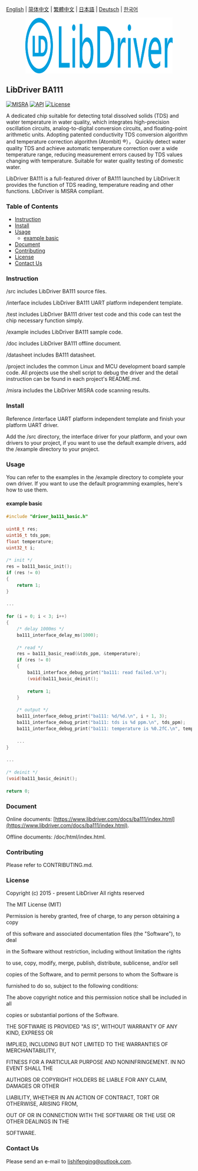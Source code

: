 [English](/README.md) | [ 简体中文](/README_zh-Hans.md) | [繁體中文](/README_zh-Hant.md) | [日本語](/README_ja.md) | [Deutsch](/README_de.md) | [한국어](/README_ko.md)

<div align=center>
<img src="/doc/image/logo.svg" width="400" height="150"/>
</div>

## LibDriver BA111

[![MISRA](https://img.shields.io/badge/misra-compliant-brightgreen.svg)](/misra/README.md) [![API](https://img.shields.io/badge/api-reference-blue.svg)](https://www.libdriver.com/docs/ba111/index.html) [![License](https://img.shields.io/badge/license-MIT-brightgreen.svg)](/LICENSE)

A dedicated chip suitable for detecting total dissolved solids (TDS) and water temperature in water quality, which integrates high-precision oscillation circuits, analog-to-digital conversion circuits, and floating-point arithmetic units. Adopting patented conductivity TDS conversion algorithm and temperature correction algorithm (Atombit) ®）， Quickly detect water quality TDS and achieve automatic temperature correction over a wide temperature range, reducing measurement errors caused by TDS values changing with temperature. Suitable for water quality testing of domestic water.

LibDriver BA111 is a full-featured driver of BA111 launched by LibDriver.It provides the function of TDS reading, temperature reading and other functions. LibDriver is MISRA compliant.

### Table of Contents

  - [Instruction](#Instruction)
  - [Install](#Install)
  - [Usage](#Usage)
    - [example basic](#example-basic)
  - [Document](#Document)
  - [Contributing](#Contributing)
  - [License](#License)
  - [Contact Us](#Contact-Us)

### Instruction

/src includes LibDriver BA111 source files.

/interface includes LibDriver BA111 UART platform independent template.

/test includes LibDriver BA111 driver test code and this code can test the chip necessary function simply.

/example includes LibDriver BA111 sample code.

/doc includes LibDriver BA111 offline document.

/datasheet includes BA111 datasheet.

/project includes the common Linux and MCU development board sample code. All projects use the shell script to debug the driver and the detail instruction can be found in each project's README.md.

/misra includes the LibDriver MISRA code scanning results.

### Install

Reference /interface UART platform independent template and finish your platform UART driver.

Add the /src directory, the interface driver for your platform, and your own drivers to your project, if you want to use the default example drivers, add the /example directory to your project.

### Usage

You can refer to the examples in the /example directory to complete your own driver. If you want to use the default programming examples, here's how to use them.

#### example basic

```C
#include "driver_ba111_basic.h"

uint8_t res;
uint16_t tds_ppm;
float temperature;
uint32_t i;

/* init */
res = ba111_basic_init();
if (res != 0)
{
    return 1;
}

...
    
for (i = 0; i < 3; i++)
{
    /* delay 1000ms */
    ba111_interface_delay_ms(1000);

    /* read */
    res = ba111_basic_read(&tds_ppm, &temperature);
    if (res != 0)
    {
        ba111_interface_debug_print("ba111: read failed.\n");
        (void)ba111_basic_deinit();

        return 1;
    }

    /* output */
    ba111_interface_debug_print("ba111: %d/%d.\n", i + 1, 3);
    ba111_interface_debug_print("ba111: tds is %d ppm.\n", tds_ppm);
    ba111_interface_debug_print("ba111: temperature is %0.2fC.\n", temperature);
    
    ...
}

...
    
/* deinit */
(void)ba111_basic_deinit();

return 0;
```

### Document

Online documents: [https://www.libdriver.com/docs/ba111/index.html](https://www.libdriver.com/docs/ba111/index.html).

Offline documents: /doc/html/index.html.

### Contributing

Please refer to CONTRIBUTING.md.

### License

Copyright (c) 2015 - present LibDriver All rights reserved



The MIT License (MIT) 



Permission is hereby granted, free of charge, to any person obtaining a copy

of this software and associated documentation files (the "Software"), to deal

in the Software without restriction, including without limitation the rights

to use, copy, modify, merge, publish, distribute, sublicense, and/or sell

copies of the Software, and to permit persons to whom the Software is

furnished to do so, subject to the following conditions: 



The above copyright notice and this permission notice shall be included in all

copies or substantial portions of the Software. 



THE SOFTWARE IS PROVIDED "AS IS", WITHOUT WARRANTY OF ANY KIND, EXPRESS OR

IMPLIED, INCLUDING BUT NOT LIMITED TO THE WARRANTIES OF MERCHANTABILITY,

FITNESS FOR A PARTICULAR PURPOSE AND NONINFRINGEMENT. IN NO EVENT SHALL THE

AUTHORS OR COPYRIGHT HOLDERS BE LIABLE FOR ANY CLAIM, DAMAGES OR OTHER

LIABILITY, WHETHER IN AN ACTION OF CONTRACT, TORT OR OTHERWISE, ARISING FROM,

OUT OF OR IN CONNECTION WITH THE SOFTWARE OR THE USE OR OTHER DEALINGS IN THE

SOFTWARE. 

### Contact Us

Please send an e-mail to lishifenging@outlook.com.